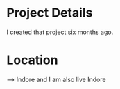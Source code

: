 # Project Details
I created that project six months ago.

# Location
--> Indore
and I am also live Indore

